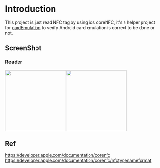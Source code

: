 # Introduction 

This project is just read NFC tag by using ios coreNFC, it's a helper project for [cardEmulation](https://github.com/underwindfall/NFCAndroid) to verify Android card emulation is correct to be done or not. 


## ScreenShot
### Reader 
<img src="https://github.com/underwindfall/NFCReaderiOS/blob/master/art/image1.png" width="200px" /><img src="https://github.com/underwindfall/NFCReaderiOS/blob/master/art/image2.png" width="200px" />


## Ref
https://developer.apple.com/documentation/corenfc
https://developer.apple.com/documentation/corenfc/nfctypenameformat

